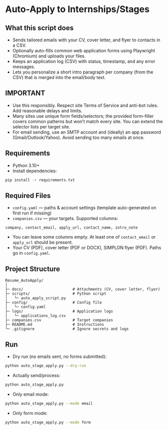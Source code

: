 # Auto-Apply to Internships/Stages

## What this script does

* Sends tailored emails with your CV, cover letter, and flyer to contacts in a CSV.
* Optionally auto-fills common web application forms using Playwright (Chromium) and uploads your files.
* Keeps an application log (CSV) with status, timestamp, and any error messages.
* Lets you personalize a short intro paragraph per company (from the CSV) that is merged into the email/body text.

## IMPORTANT

* Use this responsibly. Respect site Terms of Service and anti-bot rules. Add reasonable delays and limits.
* Many sites use unique form fields/selectors; the provided form-filler covers common patterns but won’t match every site. You can extend the selector lists per target site.
* For email sending, use an SMTP account and (ideally) an app password (Gmail/Outlook/Yahoo). Avoid sending too many emails at once.

## Requirements

* Python 3.10+
* Install dependencies:

```bash
pip install -r requirements.txt
```

## Required Files

* `config.yaml` — paths & account settings (template auto-generated on first run if missing)
* `companies.csv` — your targets. Supported columns:

```
company, contact_email, apply_url, contact_name, intro_note
```

* You can leave some columns empty. At least one of `contact_email` or `apply_url` should be present.
* Your CV (PDF), cover letter (PDF or DOCX), SIMPLON flyer (PDF). Paths go in `config.yaml`.

## Project Structure

```
Resume_AutoApply/
│
├─ docs/                      # Attachments (CV, cover letter, flyer)
├─ scripts/                   # Python script
│   └─ auto_apply_script.py
├─ config/                    # Config file
│   └─ config.yaml
├─ logs/                      # Application logs
│   └─ applications_log.csv
├─ companies.csv              # Target companies
├─ README.md                  # Instructions
└─ .gitignore                 # Ignore secrets and logs
```

## Run

* Dry run (no emails sent, no forms submitted):

```bash
python auto_stage_apply.py --dry-run
```

* Actually send/process:

```bash
python auto_stage_apply.py
```

* Only email mode:

```bash
python auto_stage_apply.py --mode email
```

* Only form mode:

```bash
python auto_stage_apply.py --mode form
```
